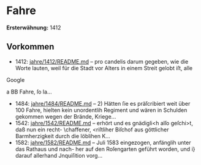 # Fahre

**Ersterwähnung:** 1412

## Vorkommen
- 1412: [jahre/1412/README.md](../jahre/1412/README.md) – pro
candelis darum gegeben, wie die Worte lauten, weil für
die Stadt vor Alters in einem Streit gelobt iſt, alle

Google


a BB
Fahre, ſo la...
- 1484: [jahre/1484/README.md](../jahre/1484/README.md) – 2) Hätten ſie es präſcribiert weit über 100 Fahre,
hielten kein unordentlih Regiment und wären in Schulden
gekommen wegen der Brände, Kriege...
- 1542: [jahre/1542/README.md](../jahre/1542/README.md) – erhört und es gnädigli<h alſo geſchi>t, daß nun ein recht-
\chaffener, <riſtliher Biſchof aus göttlicher Barmherzigkeit
durch die löblihen K...
- 1582: [jahre/1582/README.md](../jahre/1582/README.md) – Juli
1583 eingezogen, anfänglih unter das Rathaus und nach-
her auf den Roſengarten geführt worden, und i} darauf
allerhand Jnquiſition vorg...
